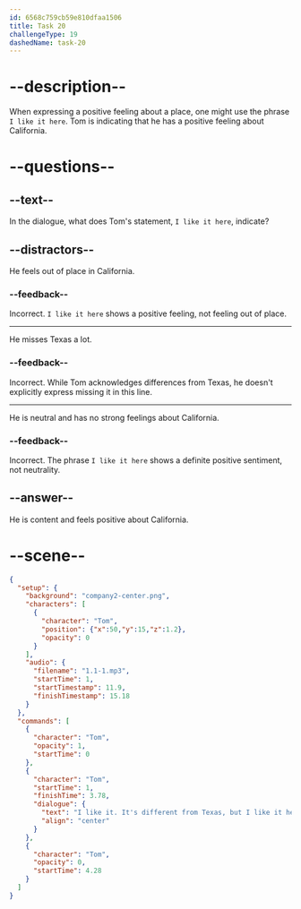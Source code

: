 ```yaml
---
id: 6568c759cb59e810dfaa1506
title: Task 20
challengeType: 19
dashedName: task-20
---
```


<!--
AUDIO REFERENCE:
Tom: I like it. It's different from Texas, but I like it here.
-->

# --description--

When expressing a positive feeling about a place, one might use the phrase `I like it here`. Tom is indicating that he has a positive feeling about California.

# --questions--

## --text--

In the dialogue, what does Tom's statement, `I like it here`, indicate?

## --distractors--

He feels out of place in California.

### --feedback--

Incorrect. `I like it here` shows a positive feeling, not feeling out of place.

---

He misses Texas a lot.

### --feedback--

Incorrect. While Tom acknowledges differences from Texas, he doesn't explicitly express missing it in this line.

---

He is neutral and has no strong feelings about California.

### --feedback--

Incorrect. The phrase `I like it here` shows a definite positive sentiment, not neutrality.

## --answer--

He is content and feels positive about California.

# --scene--

```json
{
  "setup": {
    "background": "company2-center.png",
    "characters": [
      {
        "character": "Tom",
        "position": {"x":50,"y":15,"z":1.2},
        "opacity": 0
      }
    ],
    "audio": {
      "filename": "1.1-1.mp3",
      "startTime": 1,
      "startTimestamp": 11.9,
      "finishTimestamp": 15.18
    }
  },
  "commands": [
    {
      "character": "Tom",
      "opacity": 1,
      "startTime": 0
    },
    {
      "character": "Tom",
      "startTime": 1,
      "finishTime": 3.78,
      "dialogue": {
        "text": "I like it. It's different from Texas, but I like it here.",
        "align": "center"
      }
    },
    {
      "character": "Tom",
      "opacity": 0,
      "startTime": 4.28
    }
  ]
}
```

